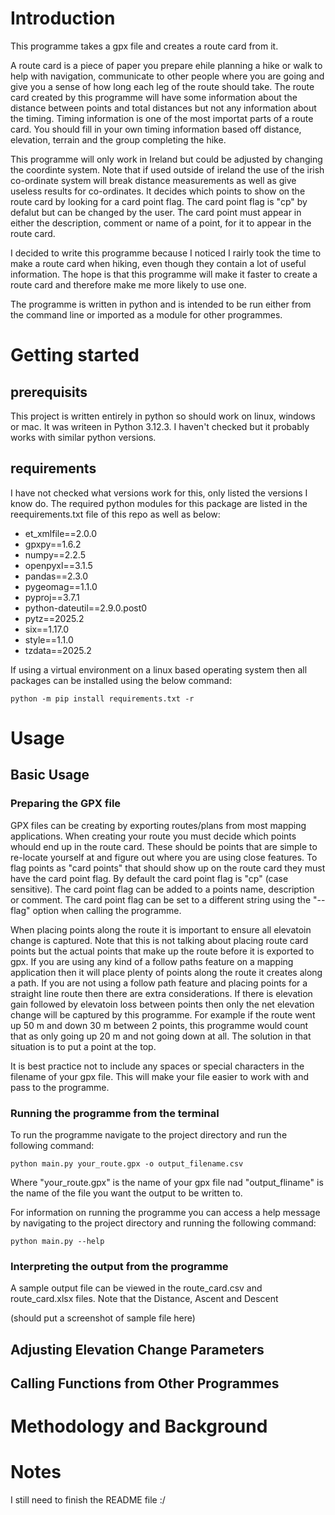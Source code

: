 # Introduction

This programme takes a gpx file and creates a route card from it. 

A route card is a piece of paper you prepare ehile planning a hike or walk to help with navigation, communicate to other people where you are going and give you a sense of how long each leg of the route should take. The route card created by this programme will have some information about the distance between points and total distances but not any information about the timing. Timing information is one of the most importat parts of a route card. You should fill in your own timing information based off distance, elevation, terrain and the group completing the hike.

This programme will only work in Ireland but could be adjusted by changing the coordinte system. Note that if used outside of ireland the use of the irish co-ordinate system will break distance measurements as well as give useless results for co-ordinates.
It decides which points to show on the route card by looking for a card point flag. The card point flag is "cp" by defalut but can be changed by the user. The card point must appear in either the description, comment or name of a point, for it to appear in the route card. 

I decided to write this programme because I noticed I rairly took the time to make a route card when hiking, even though they contain a lot of useful information. The hope is that this programme will make it faster to create a route card and therefore make me more likely to use one.

The programme is written in python and is intended to be run either from the command line or imported as a module for other programmes.

# Getting started
## prerequisits

This project is written entirely in python so should work on linux, windows or mac. It was writeen in Python 3.12.3. I haven't checked but it probably works with similar python versions.

## requirements

I have not checked what versions work for this, only listed the versions I know do. The required python modules for this package are listed in the reequirements.txt file of this repo as well as below:

- et_xmlfile==2.0.0
- gpxpy==1.6.2
- numpy==2.2.5
- openpyxl==3.1.5
- pandas==2.3.0
- pygeomag==1.1.0
- pyproj==3.7.1
- python-dateutil==2.9.0.post0
- pytz==2025.2
- six==1.17.0
- style==1.1.0
- tzdata==2025.2

If using a virtual environment on a linux based operating system then all packages can be installed using the below command:

    python -m pip install requirements.txt -r

# Usage

## Basic Usage

### Preparing the GPX file

GPX files can be creating by exporting routes/plans from most mapping applications. When creating your route you must decide which points whould end up in the route card. These should be points that are simple to re-locate yourself at and figure out where you are using close features. To flag points as "card points" that should show up on the route card they must have the card point flag. By default the card point flag is "cp" (case sensitive). The card point flag can be added to a points name, description or comment. The card point flag can be set to a different string using the "--flag" option when calling the programme.

When placing points along the route it is important to ensure all elevatoin change is captured. Note that this is not talking about placing route card points but the actual points that make up the route before it is exported to gpx. If you are using any kind of a follow paths feature on a mapping application then it will place plenty of points along the route it creates along a path. If you are not using a follow path feature and placing points for a straight line route then there are extra considerations. If there is elevation gain followed by elevatoin loss between points then only the net elevation change will be captured by this programme. For example if the route went up 50 m and down 30 m between 2 points, this programme would count that as only going up 20 m and not going down at all. The solution in that situation is to put a point at the top.

It is best practice not to include any spaces or special characters in the filename of your gpx file. This will make your file easier to work with and pass to the programme.

### Running the programme from the terminal

To run the programme navigate to the project directory and run the following command:

    python main.py your_route.gpx -o output_filename.csv

Where "your_route.gpx" is the name of your gpx file nad "output_fliname" is the name of the file you want the output to be written to.


For information on running the programme you can access a help message by navigating to the project directory and running the following command:

    python main.py --help

### Interpreting the output from the programme

A sample output file can be viewed in the route_card.csv and route_card.xlsx files. Note that the Distance, Ascent and Descent 

(should put a screenshot of sample file here)

## Adjusting Elevation Change Parameters

## Calling Functions from Other Programmes

# Methodology and Background

# Notes

I still need to finish the README file :/